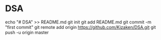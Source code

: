 # DSA
echo "# DSA" >> README.md
git init
git add README.md
git commit -m "first commit"
git remote add origin https://github.com/Kizaken/DSA.git
git push -u origin master
